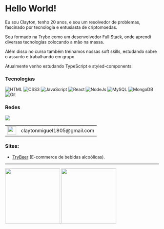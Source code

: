 # Hello World!

Eu sou Clayton, tenho 20 anos, e sou um resolvedor de problemas, fascinado por tecnologia e entusiasta de criptomoedas.

Sou formado na Trybe como um desenvolvedor Full Stack, onde aprendi diversas tecnologias colocando a mão na massa.

Além disso no curso também treinamos nossas soft skills, estudando sobre o assunto e trabalhando em grupo.

Atualmente venho estudando TypeScript e styled-components.

### Tecnologias

![HTML](https://img.shields.io/badge/-HTML5-%23E44D27?style=flat-square&logo=html5&logoColor=ffffff)
![CSS3](https://img.shields.io/badge/-CSS3-%231572B6?style=flat-square&logo=css3)
![JavaScript](https://img.shields.io/badge/-JavaScript-%23F7DF1C?style=flat-square&logo=javascript&logoColor=000000&labelColor=%23F7DF1C&color=%23FFCE5A)
![React](https://img.shields.io/badge/-React-61DAFB?style=flat-square&logo=react&logoColor=ffffff)
![NodeJs](https://img.shields.io/badge/-NodeJS-339933?style=flat-square&logo=node.js&logoColor=ffffff)
![MySQL](https://img.shields.io/badge/-MySQL-4479A1?style=flat-square&logo=mysql&logoColor=ffffff)
![MongoDB](https://img.shields.io/badge/-MongoDB-47A248?style=flat-square&logo=mongodb&logoColor=ffffff)
![Git](https://img.shields.io/badge/-Git-%23F05032?style=flat-square&logo=git&logoColor=%23ffffff)

### Redes

<div>
  <a href="https://www.linkedin.com/in/claytonmiguel/" target="_blank"><img src="https://img.shields.io/badge/-LinkedIn-%230077B5?style=for-the-badge&logo=linkedin&logoColor=white" target="_blank"></a>
  <table>
    <tr>
      <td vertical-align="center" height="28px">
        <img src="https://img.utdstc.com/icon/d45/968/d4596826d4f754b25204f92f7e52c0ab24552edd8f9e4c50f1edce160a1104ba:200" target="_blank" height="28px">
      </td>
      <td vertical-align="center" height="28px">
       <span>claytonmiguel1805@gmail.com</span>
      </td>
    </tr>
  </table>
</div>

### Sites:
  - [TryBeer](https://main-group-6-front.herokuapp.com/) (E-commerce de bebidas alcoólicas).

<hr/>

  <a href="https://github.com/Clayton1805">
  <img height="180em" src="https://github-readme-stats.vercel.app/api?username=Clayton1805&show_icons=true&theme=chartreuse&include_all_commits=true&count_private=true&hide_border=true"/>
  <img height="180em" src="https://github-readme-stats.vercel.app/api/top-langs/?username=Clayton1805&layout=compact&langs_count=7&theme=chartreuse&hide_border=true"/>
</div>
